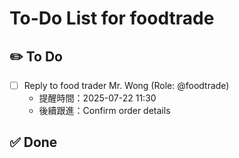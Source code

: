 # To-Do List for foodtrade

## ✏️ To Do
- [ ] Reply to food trader Mr. Wong (Role: @foodtrade)
  - 提醒時間：2025-07-22 11:30
  - 後續跟進：Confirm order details

## ✅ Done